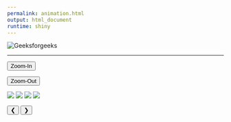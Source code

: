 ```yaml
---
permalink: animation.html
output: html_document
runtime: shiny
---
```


<script src="../js/script.js"></script>
<div>
<img src=
"https://media.geeksforgeeks.org/wp-content/uploads/20190912174307/qwe1.png" 
            id="geeks" GFG="250" alt="Geeksforgeeks">
            
---
            
<button type="button" onclick="zoomin()">Zoom-In</button>
      
<button type="button" onclick="zoomout()"> Zoom-Out</button>
     
</div>

<img class="mySlides" src="https://media.geeksforgeeks.org/wp-content/uploads/20190912174307/qwe1.png">
<img class="mySlides" src="https://media.geeksforgeeks.org/wp-content/uploads/20190912174307/qwe1.png">
<img class="mySlides" src="https://media.geeksforgeeks.org/wp-content/uploads/20190912174307/qwe1.png">
<img class="mySlides" src="https://media.geeksforgeeks.org/wp-content/uploads/20190912174307/qwe1.png">

<button class="w3-button w3-display-left" onclick="plusDivs(-1)">&#10094;</button>
<button class="w3-button w3-display-right" onclick="plusDivs(+1)">&#10095;</button>

